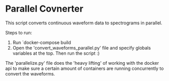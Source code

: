 # Parallel Covnerter

This script converts continuous waveform data to spectrograms in parallel.

Steps to run:

1. Run `docker-compose build
2. Open the 'convert_waveforms_parallel.py' file and specify globals variables at the top. Then run the script :)

The 'parallelize.py' file does the 'heavy lifting' of working with the docker api to make sure a certain amount of containers are running concurrently to convert the waveforms.  

